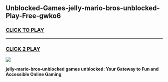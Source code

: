 
## Unblocked-Games-jelly-mario-bros-unblocked-Play-Free-gwko6
<h3>
<a href="https://premium76.site?title=jelly-mario-bros-unblocked&ref=21A">CLICK TO PLAY</a></h3>
<hr>

<h3>
<a href="https://premium76.site?title=jelly-mario-bros-unblocked&ref=21A">CLICK 2 PLAY</a>
  
</h3>

<a href="https://premium76.site?title=jelly-mario-bros-unblocked&ref=21A"><img src="https://clearcache.store/games.png"></a>


**jelly-mario-bros-unblocked games unblocked: Your Gateway to Fun and Accessible Online Gaming**
